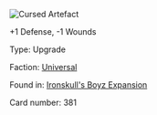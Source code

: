 
![Cursed Artefact](https://warhammerunderworlds.com/wp-content/uploads/sites/6/2017/12/381_ENG-Cursed-Artefact.png)

+1 Defense, -1 Wounds

Type: Upgrade

Faction: [Universal](/factions/universal.md)

Found in: [Ironskull's Boyz Expansion](/locations/ironskulls-boyz-expansion.md)

Card number: 381

